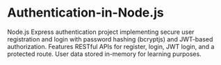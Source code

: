 # Authentication-in-Node.js
Node.js Express authentication project implementing secure user registration and login with password hashing (bcryptjs) and JWT-based authorization. Features RESTful APIs for register, login, JWT login, and a protected route. User data stored in-memory for learning purposes.

